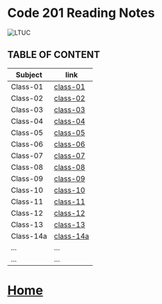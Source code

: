 # Code 201 Reading Notes
![LTUC](https://img.alwakeelnews.com/Content/Upload/small/8202013104316907594295.jpg)

## TABLE OF CONTENT 

**Subject** | **link**
------------ | -------------
Class-01 | [class-01](https://malakmomani.github.io/reading-notes/code201/class-01)
Class-02 | [class-02](https://malakmomani.github.io/reading-notes/code201/class-02)
Class-03 | [class-03](https://malakmomani.github.io/reading-notes/code201/class-03)
Class-04 | [class-04](https://malakmomani.github.io/reading-notes/code201/class-04)
Class-05 | [class-05](https://malakmomani.github.io/reading-notes/code201/class-05)
Class-06 | [class-06](https://malakmomani.github.io/reading-notes/code201/class-06)
Class-07 | [class-07](https://malakmomani.github.io/reading-notes/code201/class-07)
Class-08 | [class-08](https://malakmomani.github.io/reading-notes/code201/class-08)
Class-09 | [class-09](https://malakmomani.github.io/reading-notes/code201/class-09)
Class-10 | [class-10](https://malakmomani.github.io/reading-notes/code201/class-10)
Class-11 | [class-11](https://malakmomani.github.io/reading-notes/code201/class-11)
Class-12 | [class-12](https://malakmomani.github.io/reading-notes/code201/class-12)
Class-13 | [class-13](https://malakmomani.github.io/reading-notes/code201/class-13)
Class-14a | [class-14a](https://malakmomani.github.io/reading-notes/code201/class-14a)
... | ...
... | ...

# [Home](https://malakmomani.github.io/reading-notes/)

